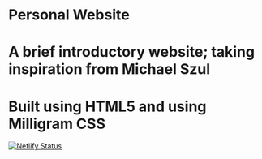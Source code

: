 # Personal Website
# A brief introductory website; taking inspiration from Michael Szul
#
# Built using HTML5 and using Milligram CSS
[![Netlify Status](https://api.netlify.com/api/v1/badges/36ca49d3-ddfd-43dd-b0e7-31a10e9297e9/deploy-status)](https://app.netlify.com/sites/festive-goldberg-ae69e4/deploys)
